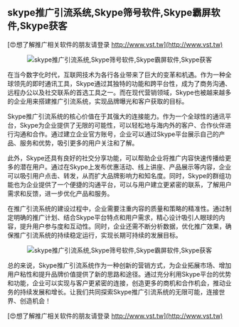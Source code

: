 ## **skype推广引流系统,Skype筛号软件,Skype霸屏软件,Skype获客**

[😍想了解推广相关软件的朋友请登录 http://www.vst.tw](http://www.vst.tw)

 <center><img src="https://vst.tw/MP4/tuiguang/png/0.png" alt="skype推广引流系统,Skype筛号软件,Skype霸屏软件,Skype获客"></center>

在当今数字化时代，互联网技术为各行各业带来了巨大的变革和机遇。作为一种全球领先的即时通讯工具，Skype通过其独特的功能和跨平台性，成为了商务沟通、远程办公以及社交联系的首选工具之一。而在现代营销领域，Skype也被越来越多的企业用来搭建推广引流系统，实现品牌曝光和客户获取的目标。

Skype推广引流系统的核心价值在于其强大的连接能力。作为一个全球性的通讯平台，Skype为企业提供了无限的可能性，可以轻松地与海内外的客户、合作伙伴进行沟通和合作。通过建立企业官方账号，企业可以通过Skype平台展示自己的产品、服务和优势，吸引更多的用户关注和了解。

此外，Skype还具有良好的社交分享功能，可以帮助企业将推广内容快速传播给更多的潜在用户。通过在Skype上发布优惠活动、线上讲座、产品展示等内容，企业可以吸引用户点击、转发，从而扩大品牌影响力和知名度。同时，Skype的群组功能也为企业提供了一个便捷的沟通平台，可以与用户建立更紧密的联系，了解用户需求和反馈，进一步优化产品和服务。

在推广引流系统的建设过程中，企业需要注重内容的质量和策略的精准性。通过制定明确的推广计划、结合Skype平台特点和用户需求，精心设计吸引人眼球的内容，提升用户参与度和互动性。同时，企业还需不断分析数据，优化推广效果，确保推广引流系统的持续稳定运行，实现长期可持续的发展目标。

 <center><img src="https://vst.tw/MP4/tuiguang/png/4.png" alt="skype推广引流系统,Skype筛号软件,Skype霸屏软件,Skype获客"></center>

总的来说，Skype推广引流系统作为一种创新的营销方式，为企业拓展市场、增加用户粘性和提升品牌价值提供了新的思路和途径。通过充分利用Skype平台的优势和功能，企业可以实现与客户更紧密的连接，创造更多的商机和合作机会，推动业务的持续发展和增长。让我们共同探索Skype推广引流系统的无限可能，连接世界、创造机会！

[😍想了解推广相关软件的朋友请登录 http://www.vst.tw](http://www.vst.tw)



